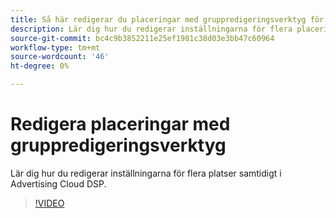 ```yaml
---
title: Så här redigerar du placeringar med gruppredigeringsverktyg för Advertising Cloud DSP
description: Lär dig hur du redigerar inställningarna för flera placeringar samtidigt.
source-git-commit: bc4c9b3852211e25ef1981c38d03e3bb47c60964
workflow-type: tm+mt
source-wordcount: '46'
ht-degree: 0%

---
```


# Redigera placeringar med gruppredigeringsverktyg

Lär dig hur du redigerar inställningarna för flera platser samtidigt i Advertising Cloud DSP.

>[!VIDEO](https://video.tv.adobe.com/v/339205)

